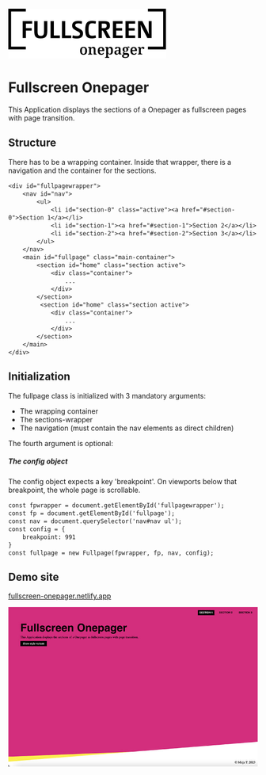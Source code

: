 ![Fullpage-Onepager-Logo](/dist/assets/images/fullscreen-onepager-logo.svg "Fullpage-Onepager-Logo")

# Fullscreen Onepager

This Application displays the sections of a Onepager as fullscreen pages with page transition.

## Structure

There has to be a wrapping container. Inside that wrapper, there is a navigation and the container for the sections.

```
<div id="fullpagewrapper">
    <nav id="nav">
        <ul>
            <li id="section-0" class="active"><a href="#section-0">Section 1</a></li>
            <li id="section-1"><a href="#section-1">Section 2</a></li>
            <li id="section-2"><a href="#section-2">Section 3</a></li>
        </ul>
    </nav>
    <main id="fullpage" class="main-container">
        <section id="home" class="section active">
            <div class="container">
                ...
            </div>
        </section>
         <section id="home" class="section active">
            <div class="container">
                ...
            </div>
        </section>
    </main>
</div>
```

## Initialization

The fullpage class is initialized with 3 mandatory arguments:

* The wrapping container
* The sections-wrapper
* The navigation (must contain the nav elements as direct children)

The fourth argument is optional: 

##### The config object

The config object expects a key 'breakpoint'. On viewports below that breakpoint, the whole page is scrollable.

```
const fpwrapper = document.getElementById('fullpagewrapper');
const fp = document.getElementById('fullpage');
const nav = document.querySelector('nav#nav ul');
const config = {
    breakpoint: 991
}
const fullpage = new Fullpage(fpwrapper, fp, nav, config);
```

## Demo site

[fullscreen-onepager.netlify.app](https://fullscreen-onepager.netlify.app/) 

![Fullpage-Onepager-Screenshot](/dist/assets/images/fullscreen-onepager-screenshot.jpg "Fullpage-Onepager-Screenshot")


